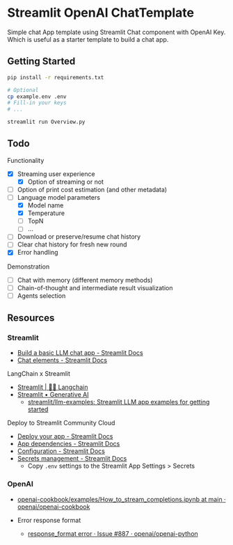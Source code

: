 # Streamlit OpenAI ChatTemplate

Simple chat App template using Streamlit Chat component with OpenAI Key. Which is useful as a starter template to build a chat app.

## Getting Started

```bash
pip install -r requirements.txt
```

```bash
# Optional
cp example.env .env
# Fill-in your keys
# ...
```

```bash
streamlit run Overview.py
```

## Todo

Functionality

- [X] Streaming user experience
  - [X] Option of streaming or not
- [ ] Option of print cost estimation (and other metadata)
- [ ] Language model parameters
  - [X] Model name
  - [X] Temperature
  - [ ] TopN
  - [ ] ...
- [ ] Download or preserve/resume chat history
- [ ] Clear chat history for fresh new round
- [X] Error handling

Demonstration

- [ ] Chat with memory (different memory methods)
- [ ] Chain-of-thought and intermediate result visualization
- [ ] Agents selection

## Resources

### Streamlit

- [Build a basic LLM chat app - Streamlit Docs](https://docs.streamlit.io/knowledge-base/tutorials/build-conversational-apps)
- [Chat elements - Streamlit Docs](https://docs.streamlit.io/library/api-reference/chat)

LangChain x Streamlit

- [Streamlit | 🦜️🔗 Langchain](https://python.langchain.com/docs/integrations/callbacks/streamlit)
- [Streamlit • Generative AI](https://streamlit.io/generative-ai)
  - [streamlit/llm-examples: Streamlit LLM app examples for getting started](https://github.com/streamlit/llm-examples/)

Deploy to Streamlit Community Cloud

- [Deploy your app - Streamlit Docs](https://docs.streamlit.io/streamlit-community-cloud/deploy-your-app)
- [App dependencies - Streamlit Docs](https://docs.streamlit.io/streamlit-community-cloud/deploy-your-app/app-dependencies)
- [Configuration - Streamlit Docs](https://docs.streamlit.io/library/advanced-features/configuration)
- [Secrets management - Streamlit Docs](https://docs.streamlit.io/streamlit-community-cloud/deploy-your-app/secrets-management)
  - Copy `.env` settings to the Streamlit App Settings > Secrets

### OpenAI

- [openai-cookbook/examples/How_to_stream_completions.ipynb at main · openai/openai-cookbook](https://github.com/openai/openai-cookbook/blob/main/examples/How_to_stream_completions.ipynb)

- Error response format
  - [response_format error · Issue #887 · openai/openai-python](https://github.com/openai/openai-python/issues/887)
